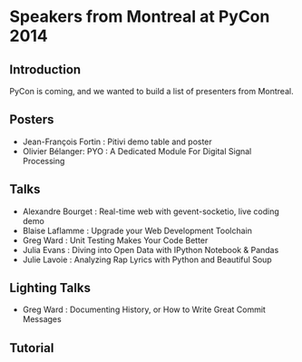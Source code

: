 Speakers from Montreal at PyCon 2014
====================================

Introduction
------------

PyCon is coming, and we wanted to build a list of presenters from Montreal.


## Posters

* Jean-François Fortin : Pitivi demo table and poster
* Olivier Bélanger: PYO : A Dedicated Module For Digital Signal Processing

## Talks

* Alexandre Bourget : Real-time web with gevent-socketio, live coding demo
* Blaise Laflamme : Upgrade your Web Development Toolchain
* Greg Ward : Unit Testing Makes Your Code Better
* Julia Evans : Diving into Open Data with IPython Notebook & Pandas
* Julie Lavoie : Analyzing Rap Lyrics with Python and Beautiful Soup

## Lighting Talks

* Greg Ward : Documenting History, or How to Write Great Commit Messages

## Tutorial
